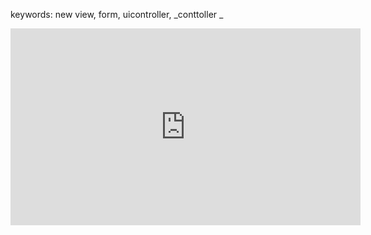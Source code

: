 ﻿keywords: new view, form, uicontroller, _conttoller
_
<iframe width="560" height="315" src="https://www.youtube.com/embed/RNMBHlCBdLM" frameborder="0" allow="autoplay; encrypted-media" allowfullscreen></iframe>